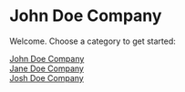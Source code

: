 # John Doe Company

Welcome. Choose a category to get started:

<div class="category-grid">
<a class="category-card" href="overview/">  <div class="card-title">John Doe Company</div></a>
<a class="category-card" href="jane-doe-company-2523155/">  <div class="card-title">Jane Doe Company</div></a>
<a class="category-card" href="josh-doe-company-4554762/">  <div class="card-title">Josh Doe Company</div></a>
</div>
